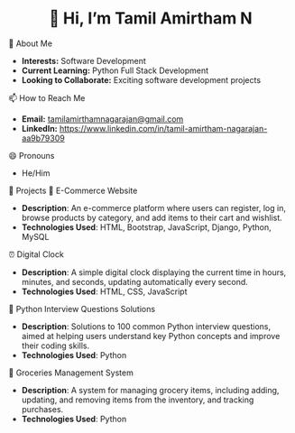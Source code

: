 <h1 align="center">👋 Hi, I’m Tamil Amirtham N</h1>



 👀 About Me

- **Interests:** Software Development
- **Current Learning:** Python Full Stack Development
- **Looking to Collaborate:** Exciting software development projects

📫 How to Reach Me

- **Email:** tamilamirthamnagarajan@gmail.com
- **LinkedIn:** https://www.linkedin.com/in/tamil-amirtham-nagarajan-aa9b79309

 😄 Pronouns

- He/Him

📂 Projects
🛒 E-Commerce Website
- **Description**: An e-commerce platform where users can register, log in, browse products by category, and add items to their cart and wishlist.
- **Technologies Used**: HTML, Bootstrap, JavaScript, Django, Python, MySQL

⏰ Digital Clock
- **Description**: A simple digital clock displaying the current time in hours, minutes, and seconds, updating automatically every second.
- **Technologies Used**: HTML, CSS, JavaScript

🐍 Python Interview Questions Solutions
- **Description**: Solutions to 100 common Python interview questions, aimed at helping users understand key Python concepts and improve their coding skills.
- **Technologies Used**: Python

🛒 Groceries Management System
- **Description**: A system for managing grocery items, including adding, updating, and removing items from the inventory, and tracking purchases.
- **Technologies Used**: Python


<!---
NmTamil2/NmTamil2 is a ✨ special ✨ repository because its `README.md` (this file) appears on your GitHub profile.
You can click the Preview link to take a look at your changes.
--->
